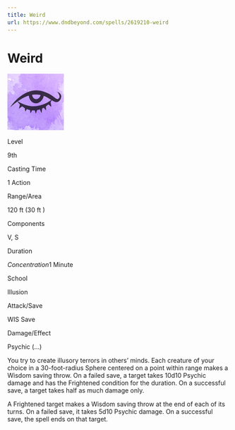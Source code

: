 ```yaml
---
title: Weird
url: https://www.dndbeyond.com/spells/2619210-weird
---
```


# Weird

![Weird](weird.png)

Level

9th

Casting Time

1 Action

Range/Area

120 ft
(30 ft )

Components

V, S

Duration

*Concentration*1 Minute

School

Illusion

Attack/Save

WIS Save

Damage/Effect

Psychic (...)

You try to create illusory terrors in others’ minds. Each creature of your choice in a 30-foot-radius Sphere centered on a point within range makes a Wisdom saving throw. On a failed save, a target takes 10d10 Psychic damage and has the Frightened condition for the duration. On a successful save, a target takes half as much damage only.

A Frightened target makes a Wisdom saving throw at the end of each of its turns. On a failed save, it takes 5d10 Psychic damage. On a successful save, the spell ends on that target.